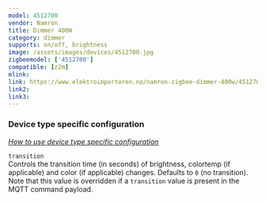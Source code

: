 ```yaml
---
model: 4512700
vendor: Namron
title: Dimmer 400W
category: dimmer
supports: on/off, brightness
image: /assets/images/devices/4512700.jpg
zigbeemodel: ['4512700']
compatible: [z2m]
mlink: 
link: https://www.elektroimportoren.no/namron-zigbee-dimmer-400w/4512700/Product.html
link2: 
link3: 
---
```

### Device type specific configuration
*[How to use device type specific configuration](https://www.zigbee2mqtt.io/information/configuration)*


`transition`   
Controls the transition time (in seconds) of brightness,
colortemp (if applicable) and color (if applicable) changes. Defaults to `0` (no transition).
Note that this value is overridden if a `transition` value is present in the MQTT command payload. 
